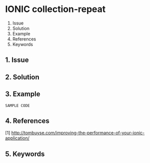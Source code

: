 # IONIC collection-repeat
1. Issue
2. Solution
3. Example
4. References
5. Keywords


## 1. Issue


## 2. Solution

## 3. Example

```
SAMPLE CODE
```

## 4. References

[1] http://tombuyse.com/improving-the-performance-of-your-ionic-application/


## 5. Keywords



